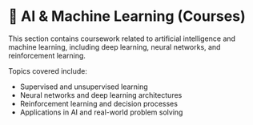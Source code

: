 # 📌 AI & Machine Learning (Courses)  
This section contains coursework related to artificial intelligence and machine learning, including deep learning, neural networks, and reinforcement learning.  

Topics covered include:  
- Supervised and unsupervised learning  
- Neural networks and deep learning architectures  
- Reinforcement learning and decision processes  
- Applications in AI and real-world problem solving  
